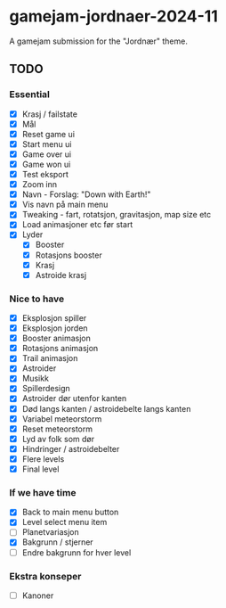 # gamejam-jordnaer-2024-11
A gamejam submission for the "Jordnær" theme. 

## TODO

### Essential
- [x] Krasj / failstate
- [x] Mål
- [x] Reset game ui
- [x] Start menu ui
- [x] Game over ui
- [x] Game won ui
- [x] Test eksport
- [x] Zoom inn
- [x] Navn - Forslag: "Down with Earth!"
- [x] Vis navn på main menu
- [x] Tweaking - fart, rotatsjon, gravitasjon, map size etc
- [x] Load animasjoner etc før start
- [x] Lyder
  - [x] Booster
  - [x] Rotasjons booster
  - [x] Krasj
  - [x] Astroide krasj

### Nice to have
- [x] Eksplosjon spiller
- [x] Eksplosjon jorden
- [x] Booster animasjon
- [x] Rotasjons animasjon
- [x] Trail animasjon
- [x] Astroider
- [x] Musikk
- [x] Spillerdesign
- [x] Astroider dør utenfor kanten
- [x] Død langs kanten / astroidebelte langs kanten
- [x] Variabel meteorstorm
- [x] Reset meteorstorm
- [x] Lyd av folk som dør
- [x] Hindringer / astroidebelter
- [x] Flere levels
- [x] Final level

### If we have time
- [x] Back to main menu button
- [x] Level select menu item
- [ ] Planetvariasjon
- [x] Bakgrunn / stjerner
- [ ] Endre bakgrunn for hver level

### Ekstra konseper
- [ ] Kanoner
